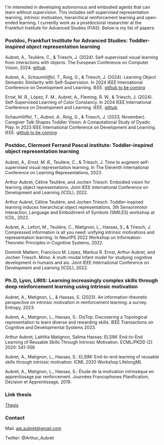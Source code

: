 
I'm interested in developing autonomous and embodied agents that can learn without supervision. This includes self-supervised representation learning, intrinsic motivation, hierarchical reinforcement learning and open-ended learning. I currently work as a postdoctoral researcher at the Frankfurt Institute for Advanced Studies (FIAS). Below is my list of papers:


### Postdoc, Frankfurt Institute for Advanced Studies: Toddler-inspired object representation learning

Aubret, A., Teulière, C., & Triesch, J. (2024). Self-supervised visual learning from interactions with objects. The European Conference on Computer Vision, 2024. [github](https://github.com/trieschlab/AASSL)

Aubret, A.*, Schaumlöffel, T.*, Roig, G., & Triesch, J. (2024). Learning Object Semantic Similarity with Self-Supervision. In 2024 IEEE International Conference on Development and Learning. IEEE. [github to be coming](https://github.com/neuroai-arena/ObjectSemanticSimilarity)

Ernst, M. R., López, F. M., Aubret, A., Fleming, R. W., & Triesch, J. (2024). Self-Supervised Learning of Color Constancy. In 2024 IEEE International Conference on Development and Learning. IEEE. [github](https://github.com/trieschlab/ColorConstancyLearning)

Schaumlöffel, T.*, Aubret, A.*, Roig, G., & Triesch, J. (2023, November). Caregiver Talk Shapes Toddler Vision: A Computational Study of Dyadic Play. In 2023 IEEE International Conference on Development and Learning. IEEE. [github to be coming](https://github.com/neuroai-arena/ToddlerVisionLearning)

### Postdoc, Clermont Ferrand Pascal institute: Toddler-inspired object representation learning

Aubret, A.*, Ernst, M. R.*, Teulière, C., & Triesch, J. Time to augment self-supervised visual representation learning. In The Eleventh International Conference on Learning Representations, 2023.

Arthur Aubret, Céline Teulière, and Jochen Triesch. Embodied vision for learning object representations. Joint IEEE International Conference on Development and Learning (ICDL), 2022.

Arthur Aubret, Céline Teulière, and Jochen Triesch. Toddler-inspired learning induces hierarchical object representations. 3th Sensorimotor Interaction, Language and Embodiment of Symbols (SMILES) workshop at ICDL, 2022.

Aubret, A., Lefort, M., Teulière, C., Matignon, L., Hassas, S., & Triesch, J. Compressed information is all you need: unifying intrinsic motivations and representation learning. In NeurIPS 2022 Workshop on Information-Theoretic Principles in Cognitive Systems, 2022.

Dominik Mattern, Francisco M. López, Markus R. Ernst, Arthur Aubret, and Jochen Triesch. Mimo: A multi-modal infant model for studying cognitive development in humans and ais. Joint IEEE International Conference on Development and Learning (ICDL), 2022.

### Ph.D, Lyon, LIRIS: Learning increasingly complex skills through deep reinforcement learning using intrinsic motivation

Aubret, A., Matignon, L., & Hassas, S. (2023). An information-theoretic perspective on intrinsic motivation in reinforcement learning: a survey. Entropy, 2023.

Aubret, A., Matignon, L., Hassas, S.: DisTop: Discovering a Topological representation to learn diverse and rewarding skills. IEEE Transactions on Cognitive and Developmental Systems 2023.

Arthur Aubret, Laëtitia Matignon, Salima Hassas: ELSIM: End-to-End Learning of Reusable Skills Through Intrinsic Motivation. ECML/PKDD (2) 2020: 541-556

Aubret, A., Matignon, L., Hassas, S.: ELSIM: End-to-end learning of reusable skills through intrinsic motivation. ICML 2020 Workshop LifelongML

Aubret, A., Matignon, L., Hassas, S.: Étude de la motivation intrinsèque en apprentissage par renforcement. Journées Francophones Planification, Décision et Apprentissage, 2019.

### Link thesis

[Thesis](./these.pdf)



### Contact
Mail: ajp.aubret@gmail.com

Twitter: @Arthur_Aubret
